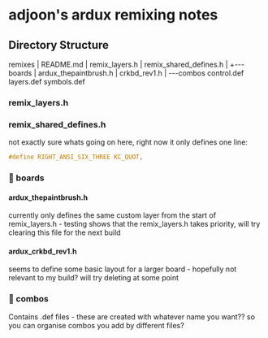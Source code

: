 # adjoon's ardux remixing notes

## Directory Structure

remixes
|   README.md
|   remix_layers.h
|   remix_shared_defines.h
|
+---boards
|       ardux_thepaintbrush.h
|       crkbd_rev1.h
|
\---combos
        control.def
        layers.def
        symbols.def

### remix_layers.h

### remix_shared_defines.h
not exactly sure whats going on here, right now it only defines one line:
```c
#define RIGHT_ANSI_SIX_THREE KC_QUOT,
```

### 📂 boards
####    ardux_thepaintbrush.h
currently only defines the same custom layer from the start of remix_layers.h - testing shows that the remix_layers.h takes priority, will try clearing this file for the next build
####    ardux_crkbd_rev1.h
seems to define some basic layout for a larger board - hopefully not relevant to my build? will try deleting at some point

### 📂 combos
Contains .def files - these are created with whatever name you want?? so you can organise combos you add by different files?
